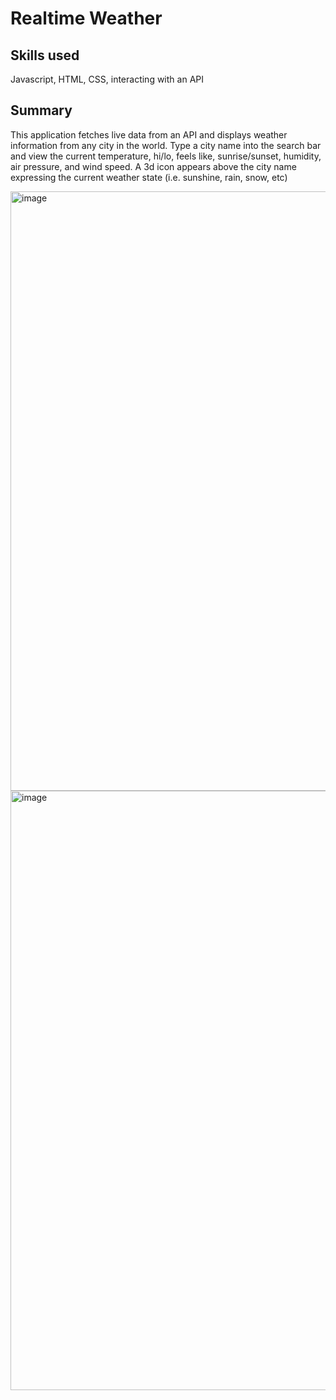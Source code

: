 # Realtime Weather
## Skills used
Javascript, HTML, CSS, interacting with an API
## Summary
This application fetches live data from an API and displays weather information from any city in the world. Type a city name into the search bar and view the current temperature, hi/lo, feels like, sunrise/sunset, humidity, air pressure, and wind speed. A 3d icon appears above the city name expressing the current weather state (i.e. sunshine, rain, snow, etc)

<img width="959" alt="image" src="https://github.com/user-attachments/assets/8a79aed2-dcec-4ff1-94fc-9c838f255816">
<img width="959" alt="image" src="https://github.com/user-attachments/assets/8355d184-277a-4caa-b3b2-ccedf3cf6453">


